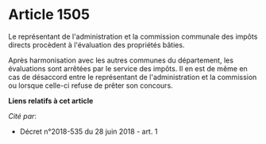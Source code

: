 # Article 1505

Le représentant de l'administration et la commission communale des impôts directs procèdent à l'évaluation des propriétés
bâties.

Après harmonisation avec les autres communes du département, les évaluations sont arrêtées par le service des impôts. Il en
est de même en cas de désaccord entre le représentant de l'administration et la commission ou lorsque celle-ci refuse de
prêter son concours.

**Liens relatifs à cet article**

_Cité par_:

  - Décret n°2018-535 du 28 juin 2018 - art. 1
